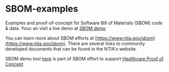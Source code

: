 # SBOM-examples
Examples and proof-of-concept for Software Bill of Materials (SBOM) code &amp; data.  Youc an visit a live demo at [SBOM demo](https://sbom.democert.org/sbom/)

You can learn more about SBOM efforts at [https://www.ntia.gov/sbom](https://www.ntia.gov/sbom). There are several links to community developed documents that can be found in the NTIA's website.

SBOM demo tool [here](./sbom-demo/) is part of SBOM effort to support [Healthcare Proof of Concept](https://www.ntia.gov/files/ntia/publications/ntia_sbom_healthcare_poc_report_2019_1001.pdf)

